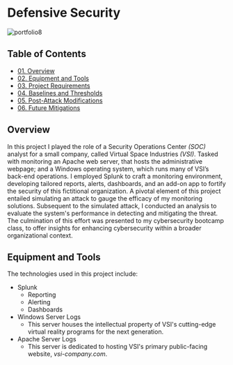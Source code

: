 # Defensive Security

![portfolio8](https://github.com/CJanecka/Projects_and_CTFs/assets/131223318/0e681c7c-ca7b-4725-a35a-e84601eb8858)

## Table of Contents

  + [01. Overview](#Overview)
  + [02. Equipment and Tools](#Equipment-and-Tools)
  + [03. Project Requirements](#Project-Requirements)
  + [04. Baselines and Thresholds](#Baselines-and-Thresholds)
  + [05. Post-Attack Modifications](#Post-Attack-Modifications)
  + [06. Future Mitigations](#Future-Mitigations)

## Overview

In this project I played the role of a Security Operations Center *(SOC)* analyst for a small company, called Virtual Space Industries *(VSI)*. Tasked with monitoring an Apache web server, that hosts the administrative webpage; and a Windows operating system, which runs many of VSI’s back-end operations. I employed Splunk to craft a monitoring environment, developing tailored reports, alerts, dashboards, and an add-on app to fortify the security of this fictitional  organization. A pivotal element of this project entailed simulating an attack to gauge the efficacy of my monitoring solutions. Subsequent to the simulated attack, I conducted an analysis to evaluate the system's performance in detecting and mitigating the threat. The culmination of this effort was presented to my cybersecurity bootcamp class, to offer insights for enhancing cybersecurity within a broader organizational context. <add docs here>

## Equipment and Tools

The technologies used in this project include:

  + Splunk
    - Reporting
    - Alerting
    - Dashboards
  + Windows Server Logs
    - This server houses the intellectual property of VSI's cutting-edge virtual reality programs for the next generation.
  + Apache Server Logs
    - This server is dedicated to hosting VSI's primary public-facing website, *vsi-company.com*.
